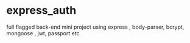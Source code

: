 # express_auth
full flagged back-end mini project using express , body-parser, bcrypt, mongoose , jwt, passport etc
